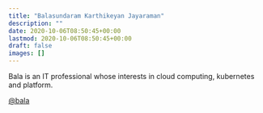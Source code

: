 ```yaml
---
title: "Balasundaram Karthikeyan Jayaraman"
description: ""
date: 2020-10-06T08:50:45+00:00
lastmod: 2020-10-06T08:50:45+00:00
draft: false
images: []
---
```


Bala is an IT professional whose interests in cloud computing, kubernetes and platform. 


[@bala](https://twitter.com/bala)

